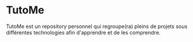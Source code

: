 # TutoMe
TutoMe est un repository personnel qui regroupe(ra) pleins de projets sous différentes technologies afin d'apprendre et de les comprendre.
